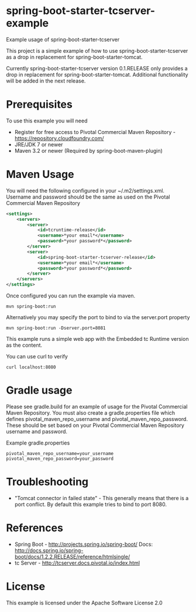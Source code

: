 # spring-boot-starter-tcserver-example
Example usage of spring-boot-starter-tcserver

This project is a simple example of how to use spring-boot-starter-tcserver as a drop in replacement for spring-boot-starter-tomcat.  

Currently spring-boot-starter-tcserver version 0.1.RELEASE only provides a drop in replacement for spring-boot-starter-tomcat. Additional functionality will be added in the next release.

Prerequisites
=============
To use this example you will need

* Register for free access to Pivotal Commercial Maven Repository - https://repository.cloudfoundry.com/
* JRE/JDK 7 or newer
* Maven 3.2 or newer (Required by spring-boot-maven-plugin)

Maven Usage
==================

You will need the following configured in your ~/.m2/settings.xml. Username and password should be the same as used on the Pivotal Commercial Maven Repository

```xml
<settings>
	<servers>
		<server>
			<id>tcruntime-release</id>
			<username>*your email*</username>
			<password>*your password*</password>
		</server>
		<server>
			<id>spring-boot-starter-tcserver-release</id>
			<username>*your email*</username>
			<password>*your password*</password>
		</server>
	</servers>
</settings>
```

Once configured you can run the example via maven.

```
mvn spring-boot:run
```

Alternatively you may specify the port to bind to via the server.port property
```
mvn spring-boot:run -Dserver.port=8081
```

This example runs a simple web app with the Embedded tc Runtime version as the content.

You can use curl to verify

```
curl localhost:8080
```

Gradle usage
============

Please see gradle.build for an example of usage for the Pivotal Commercial Maven Repository. You must also create a gradle.properties file which defines pivotal_maven_repo_username and pivotal_maven_repo_password. These should be set based on your Pivotal Commercial Maven Repository username and password.

Example gradle.properties
```
pivotal_maven_repo_username=your_username
pivotal_maven_repo_password=your_password
```

Troubleshooting
===============

* "Tomcat connector in failed state" - This generally means that there is a port conflict. By default this example tries to bind to port 8080.

References
==========

* Spring Boot - http://projects.spring.io/spring-boot/  Docs: http://docs.spring.io/spring-boot/docs/1.2.2.RELEASE/reference/htmlsingle/
* tc Server -  http://tcserver.docs.pivotal.io/index.html

License
=======
This example is licensed under the Apache Software License 2.0
